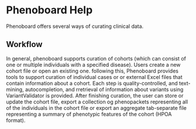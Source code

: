 # Phenoboard Help

Phenoboard offers several ways of curating clinical data. 

## Workflow
In general, phenoboard supports curation of cohorts (which can consist of one or multiple individuals with a specified disease). Users create a new cohort file or open an existing one. following this, Phenoboard provides tools to support curation of individual cases or or external Excel files that contain information about a cohort. Each step is quality-controlled, and text-mining, autocompletion, and rretrieval of information about variants using VariantValidator is provided. After finishing curation, the user can store or update the cohort file, export a collection og phenopackets representing all of the individuals in the cohort file or export an aggregate tab-separate file representing a summary of phenotypic features of the cohort (HPOA format).

